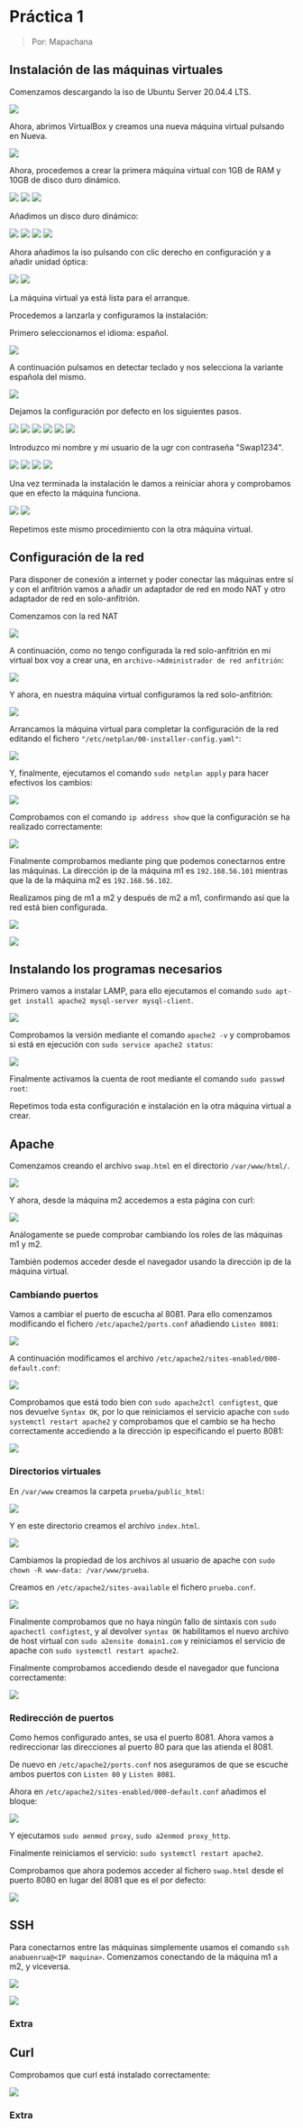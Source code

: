 # Práctica 1

> Por: Mapachana

## Instalación de las máquinas virtuales

Comenzamos descargando la iso de Ubuntu Server 20.04.4 LTS.

![](./img/descarga_iso.png)


Ahora, abrimos VirtualBox y creamos una nueva máquina virtual pulsando en Nueva.

![](./img/inicio_virtualbox.png)

Ahora, procedemos a crear la primera máquina virtual con 1GB de RAM y 10GB de disco duro dinámico.

![](./img/vm_config_1.png)
![](./img/vm_config_2.png)
![](./img/vm_config_3.png)

Añadimos un disco duro dinámico: 

![](./img/vm_config_4.png)
![](./img/vm_config_5.png)
![](./img/vm_config_6.png)
![](./img/vm_config_7.png)

Ahora añadimos la iso pulsando con clic derecho en configuración y a añadir unidad óptica:

![](./img/vm_config_8.png)
![](./img/vm_config_9.png)

La máquina virtual ya está lista para el arranque.

Procedemos a lanzarla y configuramos la instalación:

Primero seleccionamos el idioma: español.

![](./img/so_config_1.png)

A continuación pulsamos en detectar teclado y nos selecciona la variante española del mismo.

![](./img/so_config_2.png)

Dejamos la configuración por defecto en los siguientes pasos.

![](./img/so_config_3.png)
![](./img/so_config_4.png)
![](./img/so_config_5.png)
![](./img/so_config_8.png)
![](./img/so_config_9.png)
![](./img/so_config_10.png)

Introduzco mi nombre y mi usuario de la ugr con contraseña "Swap1234".

![](./img/so_config_11.png)
![](./img/so_config_12.png)
![](./img/so_config_13.png)
![](./img/so_config_14.png)

Una vez terminada la instalación le damos a reiniciar ahora y comprobamos que en efecto la máquina funciona.

![](./img/so_config_15.png)
![](./img/so_config_16.png)

Repetimos este mismo procedimiento con la otra máquina virtual.

## Configuración de la red

Para disponer de conexión a internet y poder conectar las máquinas entre sí y con el anfitrión vamos a añadir un adaptador de red en modo NAT y otro adaptador de red en solo-anfitrión.

Comenzamos con la red NAT

![](./img/red_1.png)

A continuación, como no tengo configurada la red solo-anfitrión en mi virtual box voy a crear una, en `archivo->Administrador de red anfitrión`:

![](./img/red_3.png)

Y ahora, en nuestra máquina virtual configuramos la red solo-anfitrión:

![](./img/red_2.png)

Arrancamos la máquina virtual para completar la configuración de la red editando el fichero `"/etc/netplan/00-installer-config.yaml"`:

![](./img/red_4.png)

Y, finalmente, ejecutamos el comando `sudo netplan apply` para hacer efectivos los cambios:

![](./img/red_5.png)

Comprobamos con el comando `ip address show` que la configuración se ha realizado correctamente:

![](./img/red_6.png)

Finalmente comprobamos mediante ping que podemos conectarnos entre las máquinas. La dirección ip de la máquina m1 es `192.168.56.101` mientras que la de la máquina m2 es `192.168.56.102`.

Realizamos ping de m1 a m2 y después de m2 a m1, confirmando así que la red está bien configurada.

![](./img/ping_m1m2.png)

![](./img/ping_m2m1.png)


## Instalando los programas necesarios

Primero vamos a instalar LAMP, para ello ejecutamos el comando `sudo apt-get install apache2 mysql-server mysql-client`.

![](./img/instalar_1.png)


Comprobamos la versión mediante el comando `apache2 -v` y comprobamos si está en ejecución con `sudo service apache2 status`:

![](./img/instalar_2.png)

Finalmente activamos la cuenta de root mediante el comando `sudo passwd root`:

Repetimos toda esta configuración e instalación en la otra máquina virtual a crear.

## Apache

Comenzamos creando el archivo `swap.html` en el directorio `/var/www/html/`.

![](./img/apache_1.png)

Y ahora, desde la máquina m2 accedemos a esta página con curl:

![](./img/apache_2.png)

Análogamente se puede comprobar cambiando los roles de las máquinas m1 y m2.

También podemos acceder desde el navegador usando la dirección ip de la máquina virtual.

### Cambiando puertos

Vamos a cambiar el puerto de escucha al 8081. Para ello comenzamos modificando el fichero `/etc/apache2/ports.conf` añadiendo `Listen 8081`:

![](./img/apache_port_1.png)

A continuación modificamos el archivo `/etc/apache2/sites-enabled/000-default.conf`:

![](./img/apache_port_2.png)

Comprobamos que está todo bien con `sudo apache2ctl configtest`, que nos devuelve `Syntax OK`, por lo que reiniciamos el servicio apache con `sudo systemctl restart apache2` y comprobamos que el cambio se ha hecho correctamente accediendo a la dirección ip especificando el puerto 8081:

![](./img/apache_port_3.png)

### Directorios virtuales

En `/var/www` creamos la carpeta `prueba/public_html`:

![](./img/apache_3.png)

Y en este directorio creamos el archivo `index.html`.

![](./img/apache_4.png)

Cambiamos la propiedad de los archivos al usuario de apache con `sudo chown -R www-data: /var/www/prueba`.

Creamos en `/etc/apache2/sites-available` el fichero `prueba.conf`.

![](./img/apache_5.png)

Finalmente comprobamos que no haya ningún fallo de sintaxis con `sudo apachectl configtest`, y al devolver `syntax OK`  habilitamos el nuevo archivo de host virtual con `sudo a2ensite domain1.com` y reiniciamos el servicio de apache con `sudo systemctl restart apache2`.

Finalmente comprobamos accediendo desde el navegador que funciona correctamente:

![](./img/apache_virdir.png)


### Redirección de puertos

Como hemos configurado antes, se usa el puerto 8081. Ahora vamos a redireccionar las direcciones al puerto 80 para que las atienda el 8081.

De nuevo en `/etc/apache2/ports.conf` nos aseguramos de que se escuche ambos puertos con `Listen 80` y `Listen 8081`.

Ahora en `/etc/apache2/sites-enabled/000-default.conf` añadimos el bloque:

![](./img/apache_redirect_1.png)

Y ejecutamos `sudo aenmod proxy`, `sudo a2enmod proxy_http`.

Finalmente reiniciamos el servicio: `sudo systemctl restart apache2`.

Comprobamos que ahora podemos acceder al fichero `swap.html` desde el puerto 8080 en lugar del 8081 que es el por defecto:

![](./img/apache_redirect_2.png)



## SSH

Para conectarnos entre las máquinas simplemente usamos el comando `ssh anabuenrua@<IP maquina>`. Comenzamos conectando de la máquina m1 a m2, y viceversa.

![](./img/ssh_m1m2_1.png)

![](./img/ssh_m2m1_1.png)

### Extra



## Curl

Comprobamos que curl está instalado correctamente:

![](./img/curl_1.png)

### Extra

